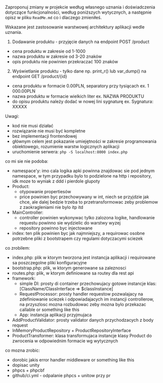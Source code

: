 
Zaproponuj zmiany w projekcie według własnego uznania i doświadczenia dotyczące funkcjonalności,
według poniższych wytycznych, a następnie opisz w pliku `ReadMe.md` co i dlaczego zmieniłeś.

Wskazane jest zastosowanie warstwowej architektury aplikacji wedle uznania.

1. Dodawanie produktu - przyjęcie danych na endpoint POST /product

- cena produktu w zakresie od 1-1000
- nazwa produktu w zakresie od 3-20 znaków
- opis produktu nie powinien przekraczać 100 znaków

2. Wyświetlanie produktu - tylko dane np. print_r() lub var_dump() na endpoint GET /product/{id}

- cena produktu w formacie 0.00PLN, separatory przy tysiącach ex. 1 000.00PLN
- nazwa produktu w formacie wielkich liter ex. NAZWA PRODUKTU
- do opisu produktu należy dodać w nowej lini sygnaturę ex. Sygnatura: XXXXX

Uwagi:

- kod nie musi działać
- rozwiązanie nie musi być kompletne
- bez implementacji frontendowej
- głównym celem jest pokazanie umiejętności w zakresie programowania obiektowego, rozumienie warstw logicznych aplikacji
- uruchomienie serwera: `php -S localhost:8000 index.php`


co mi sie nie podoba:
- namespace'y: imo cala logika apki powinna znajdowac sie pod jednym namespace, w tym przypadku bylo to podzielone na http i repository, idk moze to wyniak z ddd i pierdole glupoty
- Product: 
  - otypowanie propertiesów
  - price powinien byc przechowywany w int, niech se przyjdzie jak chce, ale dalej bedzie trzeba to przetransformowac zeby problemow z zaokragleniami nie bylo itp itd
- MainController: 
  - controller powinien wykonywac tylko zalozona logike, handlowanie requestu powinno sie wydzielic do warstwy wyzej
  - repository powinno byc injectowane
- index: ten plik powinien byc jak najmniejszy, a requirowac osobne potrzebne pliki z bootstrapem czy regulami dotyczacymi sciezek


co zrobilem:
- index.php: plik w ktorym tworzona jest instancja aplikacji i requirowane sa poszczegolne pliki konfiguracyjne
- bootstrap.php: plik, w ktorym generowane sa zaleznosci
- routes.php: plik, w ktorym definiowane sa routey dla rest api
- framework:
  - simple DI: prosty di container przechowujacy gotowe instancje klas: [ClassName/ClassInterface => $classInstance]
  - RequestProcessor: prosty handler requestow pozwalajacy na zdefiniowanie sciezek i odpowiadajacych im instancji controllerow, na przyszlosc mozna rozbudowac zeby mozna bylo przekazac callable or something like this
  - App: instancja aplikacji przyjmujaca 
- AddProductValidator: prosty validator danych przychodzacych z body request
- InMemoryProductRepository + ProductRepositoryInterface
- ProductTransformer: klasa transformujaca instancje klasy Product do zwrocenia w odpowiednim formacie wg wytycznych

co mozna zrobic:
- dorobic jakis error handler middleware or something like this
- dopisac unity
- phpcs + phpcbf
- github/ci.yml - odpalanie phpcs + unitow przy pr